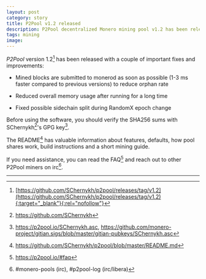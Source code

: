 ```yaml
---
layout: post
category: story
title: P2Pool v1.2 released
description: P2Pool decentralized Monero mining pool v1.2 has been released.
tags: mining
image: 
---
```


*P2Pool* version 1.2[^1] has been released with a couple of important fixes and improvements:

- Mined blocks are submitted to monerod as soon as possible (1-3 ms faster compared to previous versions) to reduce orphan rate

- Reduced overall memory usage after running for a long time

- Fixed possible sidechain split during RandomX epoch change

Before using the software, you should verify the SHA256 sums with SChernykh[^2]'s GPG key[^3].

The README[^4] has valuable information about features, defaults, how pool shares work, build instructions and a short mining guide.

If you need assistance, you can read the FAQ[^5] and reach out to other P2Pool miners on irc[^6].

---

[^1]: [https://github.com/SChernykh/p2pool/releases/tag/v1.2](https://github.com/SChernykh/p2pool/releases/tag/v1.2){:target="_blank"}{:rel="nofollow"}
[^2]: https://github.com/SChernykh
[^3]: https://p2pool.io/SChernykh.asc, https://github.com/monero-project/gitian.sigs/blob/master/gitian-pubkeys/SChernykh.asc
[^4]: https://github.com/SChernykh/p2pool/blob/master/README.md
[^5]: https://p2pool.io/#faq
[^6]: #monero-pools (irc), #p2pool-log (irc/libera)
